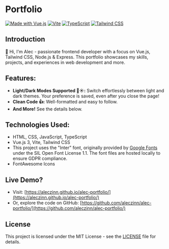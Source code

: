 # Portfolio

[![Made with Vue.js](https://img.shields.io/badge/Made%20with-Vue.js-42b883?style=flat-square&logo=vue.js)](https://vuejs.org)
[![Vite](https://img.shields.io/badge/Vite-Built%20with-646CFF?style=flat-square&logo=vite)](https://vitejs.dev)
[![TypeScript](https://img.shields.io/badge/TypeScript-Ready-3178C6?style=flat-square&logo=typescript)](https://www.typescriptlang.org)
[![Tailwind CSS](https://img.shields.io/badge/TailwindCSS-Styled-38B2AC?style=flat-square&logo=tailwind-css)](https://tailwindcss.com)

## Introduction

👋 Hi, I'm Alec - passionate frontend developer with a focus on Vue.js, Tailwind CSS, Node.js & Express. This portfolio  showcases my skills, projects, and experiences in web development and more.

## **Features:**

* **Light/Dark Modes Supported 🌙☀️:**  Switch effortlessly between light and dark themes. Your preference is saved, even
  after you close the page!
* **Clean Code 👍:** Well-formatted and easy to follow.
* **And More!** See the details below.

## **Technologies Used:**

* HTML, CSS, JavaScript, TypeScript
* Vue.js 3, Vite, Tailwind CSS
* This project uses the "Inter" font, originally provided by [Google Fonts](https://fonts.google.com/specimen/Inter) under the SIL Open Font License 1.1. The font files are hosted locally to ensure GDPR compliance.
* FontAwesome Icons

## **Live Demo?**

* Visit: [https://aleczinn.github.io/alec-portfolio/](https://aleczinn.github.io/alec-portfolio/)
* Or, explore the code on
  GitHub: [https://github.com/aleczinn/alec-portfolio/](https://github.com/aleczinn/alec-portfolio/)

## License

This project is licensed under the MIT License - see the [LICENSE](./LICENSE) file for details.

